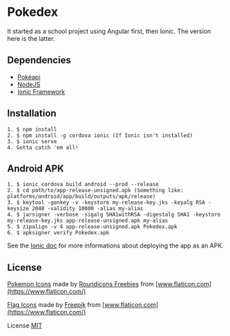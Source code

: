 # Pokedex

It started as a school project using Angular first, then Ionic. The version here is the latter.

## Dependencies

- [Pokéapi](https://pokeapi.co/)
- [NodeJS](https://nodejs.org/en/)
- [Ionic Framework](https://ionicframework.com/)

## Installation

```
1. $ npm install
2. $ npm install -g cordova ionic (If Ionic isn't installed)
3. $ ionic serve
4. Gotta catch 'em all!
```

## Android APK

```
1. $ ionic cordova build android --prod --release
2. $ cd path/to/app-release-unsigned.apk (Something like: platforms/android/app/build/outputs/apk/release)
3. $ keytool -genkey -v -keystore my-release-key.jks -keyalg RSA -keysize 2048 -validity 10000 -alias my-alias
4. $ jarsigner -verbose -sigalg SHA1withRSA -digestalg SHA1 -keystore my-release-key.jks app-release-unsigned.apk my-alias
5. $ zipalign -v 4 app-release-unsigned.apk Pokedex.apk
6. $ apksigner verify Pokedex.apk
```

See the [Ionic doc](https://ionicframework.com/docs/intro/deploying/) for more informations about deploying the app as an APK.

## License

[Pokemon Icons](https://www.flaticon.com/packs/pokemon-go) made by [Roundicons Freebies](https://www.flaticon.com/authors/roundicons-freebies) from [www.flaticon.com](https://www.flaticon.com/)

[Flag Icons](https://www.flaticon.com/packs/international-flags) made by [Freepik](https://www.flaticon.com/authors/freepik) from [www.flaticon.com](https://www.flaticon.com/)

License [MIT](https://github.com/ThibDuff/Pokedex/blob/master/LICENSE.md)
